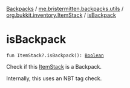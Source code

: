 [Backpacks](../../index.md) / [me.bristermitten.backpacks.utils](../index.md) / [org.bukkit.inventory.ItemStack](index.md) / [isBackpack](./is-backpack.md)

# isBackpack

`fun ItemStack?.isBackpack(): `[`Boolean`](https://kotlinlang.org/api/latest/jvm/stdlib/kotlin/-boolean/index.html)

Check if this [ItemStack](#) is a Backpack.

Internally, this uses an NBT tag check.

